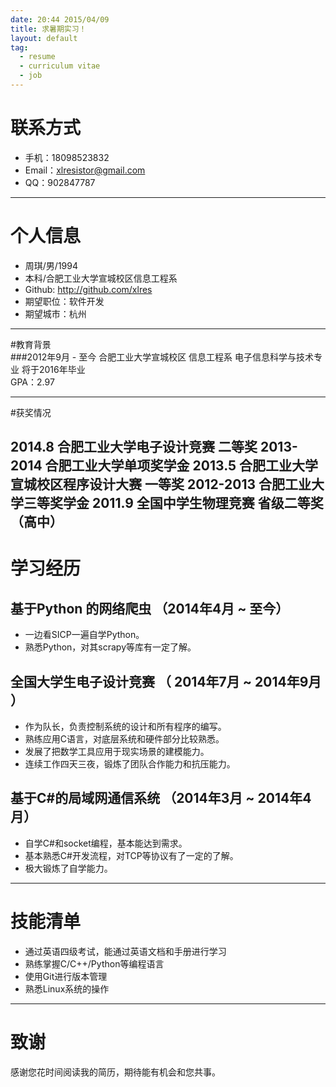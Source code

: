 ```yaml
---
date: 20:44 2015/04/09
title: 求暑期实习！
layout: default
tag:
  - resume
  - curriculum vitae
  - job  
---
```


# 联系方式
- 手机：18098523832
- Email：xlresistor@gmail.com
- QQ：902847787

---

# 个人信息

 - 周琪/男/1994 
 - 本科/合肥工业大学宣城校区信息工程系 
 - Github: http://github.com/xlres
 - 期望职位：软件开发
 - 期望城市：杭州

---

#教育背景  
###2012年9月 - 至今 合肥工业大学宣城校区
信息工程系 电子信息科学与技术专业 将于2016年毕业  
GPA：2.97   

---
#获奖情况

2014.8 	合肥工业大学电子设计竞赛 二等奖
2013-2014 合肥工业大学单项奖学金
2013.5  合肥工业大学宣城校区程序设计大赛 一等奖
2012-2013 合肥工业大学三等奖学金
2011.9  全国中学生物理竞赛 省级二等奖（高中）
---
# 学习经历

## 基于Python 的网络爬虫 （2014年4月 ~ 至今）
- 一边看SICP一遍自学Python。   
- 熟悉Python，对其scrapy等库有一定了解。

## 全国大学生电子设计竞赛 （ 2014年7月 ~ 2014年9月 ）

- 作为队长，负责控制系统的设计和所有程序的编写。     
- 熟练应用C语言，对底层系统和硬件部分比较熟悉。  
- 发展了把数学工具应用于现实场景的建模能力。
- 连续工作四天三夜，锻炼了团队合作能力和抗压能力。   


## 基于C#的局域网通信系统 （2014年3月 ~ 2014年4月） 
- 自学C#和socket编程，基本能达到需求。   
- 基本熟悉C#开发流程，对TCP等协议有了一定的了解。
- 极大锻炼了自学能力。


---

# 技能清单

- 通过英语四级考试，能通过英语文档和手册进行学习
- 熟练掌握C/C++/Python等编程语言
- 使用Git进行版本管理
- 熟悉Linux系统的操作



---

# 致谢
感谢您花时间阅读我的简历，期待能有机会和您共事。